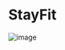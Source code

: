 # StayFit
![image](https://user-images.githubusercontent.com/69636277/98122480-ada46980-1ed6-11eb-8e6d-f70fac8d4bf9.png)
